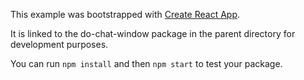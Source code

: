 This example was bootstrapped with [Create React App](https://github.com/facebook/create-react-app).

It is linked to the do-chat-window package in the parent directory for development purposes.

You can run `npm install` and then `npm start` to test your package.
